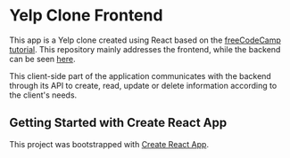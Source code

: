 # Yelp Clone Frontend

This app is a Yelp clone created using React based on the [freeCodeCamp tutorial](https://youtu.be/J01rYl9T3BU). This repository mainly addresses the frontend, while the backend can be seen [here](https://github.com/JAVegaG/yelp-clone-backend/actions).

This client-side part of the application communicates with the backend through its API to create, read, update or delete information according to the client's needs.

## Getting Started with Create React App

This project was bootstrapped with [Create React App](https://github.com/facebook/create-react-app).

